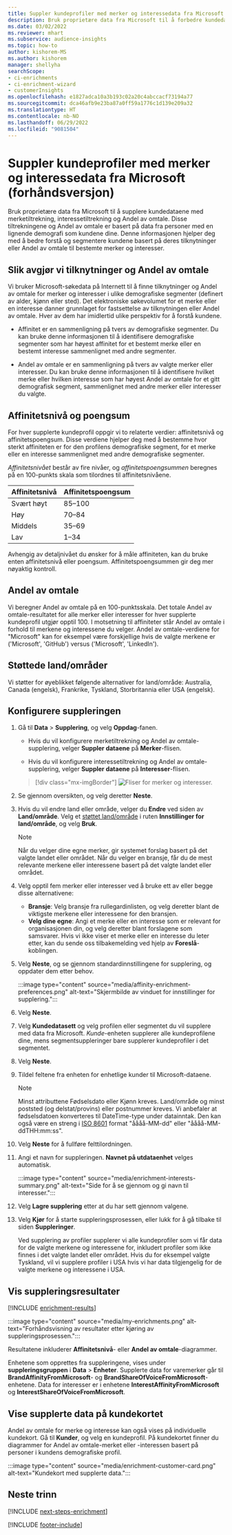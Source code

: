 ```yaml
---
title: Suppler kundeprofiler med merker og interessedata fra Microsoft (forhåndsversjon)
description: Bruk proprietære data fra Microsoft til å forbedre kundedataene med Andel av omtale.
ms.date: 03/02/2022
ms.reviewer: mhart
ms.subservice: audience-insights
ms.topic: how-to
author: kishorem-MS
ms.author: kishorem
manager: shellyha
searchScope:
- ci-enrichments
- ci-enrichment-wizard
- customerInsights
ms.openlocfilehash: e1827adca10a3b193c02a20c4abccacf73194a77
ms.sourcegitcommit: dca46afb9e23ba87a0ff59a1776c1d139e209a32
ms.translationtype: HT
ms.contentlocale: nb-NO
ms.lasthandoff: 06/29/2022
ms.locfileid: "9081504"
---
```

# <a name="enrich-customer-profiles-with-brands-and-interests-data-from-microsoft-preview"></a>Suppler kundeprofiler med merker og interessedata fra Microsoft (forhåndsversjon)

Bruk proprietære data fra Microsoft til å supplere kundedataene med merketiltrekning, interessetiltrekning og Andel av omtale. Disse tiltrekningene og Andel av omtale er basert på data fra personer med en lignende demografi som kundene dine. Denne informasjonen hjelper deg med å bedre forstå og segmentere kundene basert på deres tilknytninger eller Andel av omtale til bestemte merker og interesser.

## <a name="how-we-determine-affinities-and-sov"></a>Slik avgjør vi tilknytninger og Andel av omtale

Vi bruker Microsoft-søkedata på Internett til å finne tilknytninger og Andel av omtale for merker og interesser i ulike demografiske segmenter (definert av alder, kjønn eller sted). Det elektroniske søkevolumet for et merke eller en interesse danner grunnlaget for fastsettelse av tilknytningen eller Andel av omtale. Hver av dem har imidlertid ulike perspektiv for å forstå kundene.

- Affinitet er en sammenligning på tvers av demografiske segmenter. Du kan bruke denne informasjonen til å identifisere demografiske segmenter som har høyest affinitet for et bestemt merke eller en bestemt interesse sammenlignet med andre segmenter.

- Andel av omtale er en sammenligning på tvers av valgte merker eller interesser. Du kan bruke denne informasjonen til å identifisere hvilket merke eller hvilken interesse som har høyest Andel av omtale for et gitt demografisk segment, sammenlignet med andre merker eller interesser du valgte.

## <a name="affinity-level-and-score"></a>Affinitetsnivå og poengsum

For hver supplerte kundeprofil oppgir vi to relaterte verdier: affinitetsnivå og affinitetspoengsum. Disse verdiene hjelper deg med å bestemme hvor sterkt affiniteten er for den profilens demografiske segment, for et merke eller en interesse sammenlignet med andre demografiske segmenter.

*Affinitetsnivået* består av fire nivåer, og *affinitetspoengsummen* beregnes på en 100-punkts skala som tilordnes til affinitetsnivåene.

|Affinitetsnivå |Affinitetspoengsum  |
|---------|---------|
|Svært høyt     | 85–100       |
|Høy     | 70–84        |
|Middels     | 35–69        |
|Lav     | 1–34        |

Avhengig av detaljnivået du ønsker for å måle affiniteten, kan du bruke enten affinitetsnivå eller poengsum. Affinitetspoengsummen gir deg mer nøyaktig kontroll.

## <a name="share-of-voice-sov"></a>Andel av omtale

Vi beregner Andel av omtale på en 100-punktsskala. Det totale Andel av omtale-resultatet for alle merker eller interesser for hver supplerte kundeprofil utgjør opptil 100. I motsetning til affiniteter står Andel av omtale i forhold til merkene og interessene du velger. Andel av omtale-verdiene for "Microsoft" kan for eksempel være forskjellige hvis de valgte merkene er ('Microsoft', 'GitHub') versus ('Microsoft', 'LinkedIn').

## <a name="supported-countriesregions"></a>Støttede land/områder

Vi støtter for øyeblikket følgende alternativer for land/område: Australia, Canada (engelsk), Frankrike, Tyskland, Storbritannia eller USA (engelsk).

## <a name="configure-the-enrichment"></a>Konfigurere suppleringen

1. Gå til **Data** > **Supplering**, og velg **Oppdag**-fanen.

   - Hvis du vil konfigurere merketiltrekning og Andel av omtale-supplering, velger **Suppler dataene** på **Merker**-flisen.

   - Hvis du vil konfigurere interessetiltrekning og Andel av omtale-supplering, velger **Suppler dataene** på **Interesser**-flisen.

   > [!div class="mx-imgBorder"]
   > ![Fliser for merker og interesser.](media/BrandsInterest-tile-Hub.png "Fliser for merker og interesser")

1. Se gjennom oversikten, og velg deretter **Neste**.

1. Hvis du vil endre land eller område, velger du **Endre** ved siden av **Land/område**. Velg et [støttet land/område](#supported-countriesregions) i ruten **Innstillinger for land/område**, og velg **Bruk**.

   > [!NOTE]
   > Når du velger dine egne merker, gir systemet forslag basert på det valgte landet eller området. Når du velger en bransje, får du de mest relevante merkene eller interessene basert på det valgte landet eller området.

1. Velg opptil fem merker eller interesser ved å bruke ett av eller begge disse alternativene:

   - **Bransje**: Velg bransje fra rullegardinlisten, og velg deretter blant de viktigste merkene eller interessene for den bransjen.
   - **Velg dine egne**: Angi et merke eller en interesse som er relevant for organisasjonen din, og velg deretter blant forslagene som samsvarer. Hvis vi ikke viser et merke eller en interesse du leter etter, kan du sende oss tilbakemelding ved hjelp av **Foreslå**-koblingen.

1. Velg **Neste**, og se gjennom standardinnstillingene for supplering, og oppdater dem etter behov.

   :::image type="content" source="media/affinity-enrichment-preferences.png" alt-text="Skjermbilde av vinduet for innstillinger for supplering.":::

1. Velg **Neste**.

1. Velg **Kundedatasett** og velg profilen eller segmentet du vil supplere med data fra Microsoft. *Kunde*-enheten supplerer alle kundeprofilene dine, mens segmentsuppleringer bare supplerer kundeprofiler i det segmentet.

1. Velg **Neste**.

1. Tildel feltene fra enheten for enhetlige kunder til Microsoft-dataene.

   > [!NOTE]
   > Minst attributtene Fødselsdato eller Kjønn kreves. Land/område og minst poststed (og delstat/provins) eller postnummer kreves. Vi anbefaler at fødselsdatoen konverteres til DateTime-type under datainntak. Den kan også være en streng i [ISO 8601](https://www.iso.org/iso-8601-date-and-time-format.html) format "åååå-MM-dd" eller "åååå-MM-ddTHH:mm:ss".

1. Velg **Neste** for å fullføre felttilordningen.

1. Angi et navn for suppleringen. **Navnet på utdataenhet** velges automatisk.

   :::image type="content" source="media/enrichment-interests-summary.png" alt-text="Side for å se gjennom og gi navn til interesser.":::

1. Velg **Lagre supplering** etter at du har sett gjennom valgene.

1. Velg **Kjør** for å starte suppleringsprosessen, eller lukk for å gå tilbake til siden **Suppleringer**.

   Ved supplering av profiler supplerer vi alle kundeprofiler som vi får data for de valgte merkene og interessene for, inkludert profiler som ikke finnes i det valgte landet eller området. Hvis du for eksempel valgte Tyskland, vil vi supplere profiler i USA hvis vi har data tilgjengelig for de valgte merkene og interessene i USA.

## <a name="view-enrichment-results"></a>Vis suppleringsresultater

[!INCLUDE [enrichment-results](includes/enrichment-results.md)]

:::image type="content" source="media/my-enrichments.png" alt-text="Forhåndsvisning av resultater etter kjøring av suppleringsprosessen.":::

Resultatene inkluderer **Affinitetsnivå**- eller **Andel av omtale**-diagrammer.

Enhetene som opprettes fra suppleringene, vises under **suppleringsgruppen** i **Data** > **Enheter**. Supplerte data for varemerker går til **BrandAffinityFromMicrosoft**- og **BrandShareOfVoiceFromMicrosoft**-enhetene. Data for interesser er i enhetene **InterestAffinityFromMicrosoft** og **InterestShareOfVoiceFromMicrosoft**.

## <a name="see-enrichment-data-on-the-customer-card"></a>Vise supplerte data på kundekortet

Andel av omtale for merke og interesse kan også vises på individuelle kundekort. Gå til **Kunder**, og velg en kundeprofil. På kundekortet finner du diagrammer for Andel av omtale-merket eller -interessen basert på personer i kundens demografiske profil.

:::image type="content" source="media/enrichment-customer-card.png" alt-text="Kundekort med supplerte data.":::

## <a name="next-steps"></a>Neste trinn

[!INCLUDE [next-steps-enrichment](includes/next-steps-enrichment.md)]


[!INCLUDE [footer-include](includes/footer-banner.md)]
